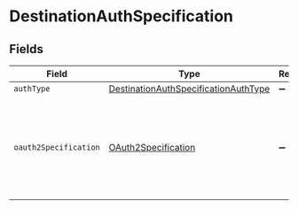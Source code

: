 # DestinationAuthSpecification


## Fields

| Field                                                                                               | Type                                                                                                | Required                                                                                            | Description                                                                                         |
| --------------------------------------------------------------------------------------------------- | --------------------------------------------------------------------------------------------------- | --------------------------------------------------------------------------------------------------- | --------------------------------------------------------------------------------------------------- |
| `authType`                                                                                          | [DestinationAuthSpecificationAuthType](../../models/shared/DestinationAuthSpecificationAuthType.md) | :heavy_minus_sign:                                                                                  | N/A                                                                                                 |
| `oauth2Specification`                                                                               | [OAuth2Specification](../../models/shared/OAuth2Specification.md)                                   | :heavy_minus_sign:                                                                                  | An object containing any metadata needed to describe this connector's Oauth flow                    |